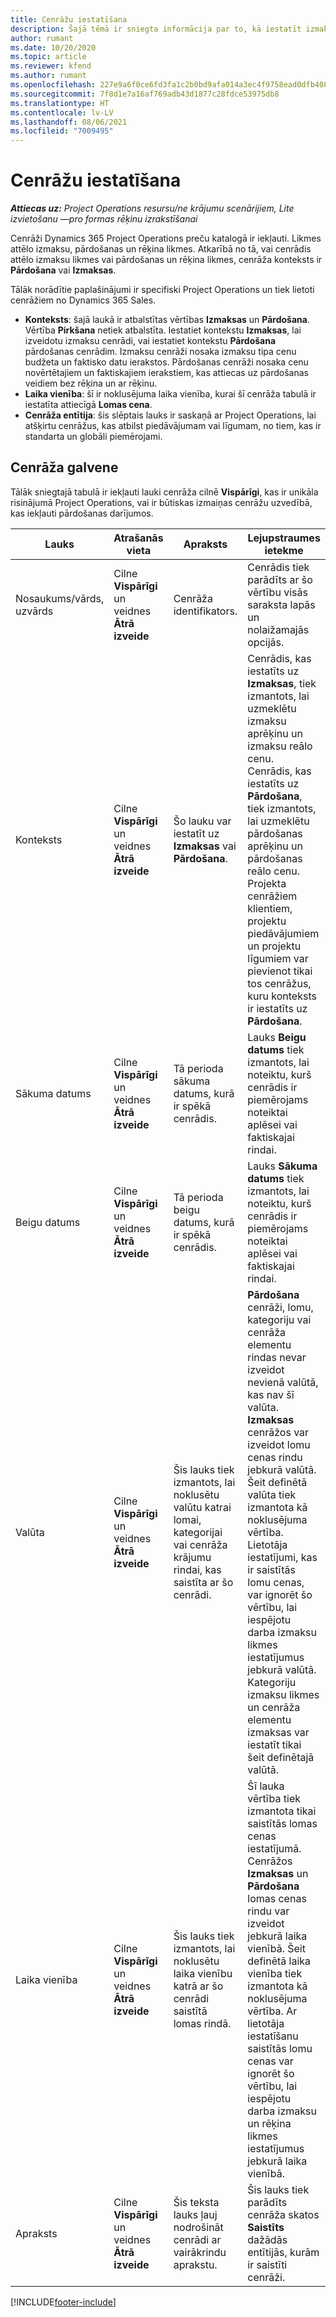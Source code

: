 ```yaml
---
title: Cenrāžu iestatīšana
description: Šajā tēmā ir sniegta informācija par to, kā iestatīt izmaksu un pārdošanas cenrāžus.
author: rumant
ms.date: 10/20/2020
ms.topic: article
ms.reviewer: kfend
ms.author: rumant
ms.openlocfilehash: 227e9a6f0ce6fd3fa1c2b0bd9afa014a3ec4f9758ead0dfb408156535692575c
ms.sourcegitcommit: 7f8d1e7a16af769adb43d1877c28fdce53975db8
ms.translationtype: HT
ms.contentlocale: lv-LV
ms.lasthandoff: 08/06/2021
ms.locfileid: "7009495"
---
```

# <a name="set-up-price-lists"></a>Cenrāžu iestatīšana

_**Attiecas uz:** Project Operations resursu/ne krājumu scenārijiem, Lite izvietošanu —pro formas rēķinu izrakstīšanai_

Cenrāži Dynamics 365 Project Operations preču katalogā ir iekļauti. Likmes attēlo izmaksu, pārdošanas un rēķina likmes. Atkarībā no tā, vai cenrādis attēlo izmaksu likmes vai pārdošanas un rēķina likmes, cenrāža konteksts ir **Pārdošana** vai **Izmaksas**.

Tālāk norādītie paplašinājumi ir specifiski Project Operations un tiek lietoti cenrāžiem no Dynamics 365 Sales.

- **Konteksts**: šajā laukā ir atbalstītas vērtības **Izmaksas** un **Pārdošana**. Vērtība **Pirkšana** netiek atbalstīta. Iestatiet kontekstu **Izmaksas**, lai izveidotu izmaksu cenrādi, vai iestatiet kontekstu **Pārdošana** pārdošanas cenrādim. Izmaksu cenrāži nosaka izmaksu tipa cenu budžeta un faktisko datu ierakstos. Pārdošanas cenrāži nosaka cenu novērtētajiem un faktiskajiem ierakstiem, kas attiecas uz pārdošanas veidiem bez rēķina un ar rēķinu.
- **Laika vienība**: šī ir noklusējuma laika vienība, kurai šī cenrāža tabulā ir iestatīta attiecīgā **Lomas cena**.
- **Cenrāža entītija**: šis slēptais lauks ir saskaņā ar Project Operations, lai atšķirtu cenrāžus, kas atbilst piedāvājumam vai līgumam, no tiem, kas ir standarta un globāli piemērojami.

## <a name="price-list-header"></a>Cenrāža galvene

Tālāk sniegtajā tabulā ir iekļauti lauki cenrāža cilnē **Vispārīgi**, kas ir unikāla risinājumā Project Operations, vai ir būtiskas izmaiņas cenrāžu uzvedībā, kas iekļauti pārdošanas darījumos.

| Lauks | Atrašanās vieta | Apraksts | Lejupstraumes ietekme |
| --- | --- | --- | --- |
| Nosaukums/vārds, uzvārds | Cilne **Vispārīgi** un veidnes **Ātrā izveide** | Cenrāža identifikators. | Cenrādis tiek parādīts ar šo vērtību visās saraksta lapās un nolaižamajās opcijās.|
| Konteksts | Cilne **Vispārīgi** un veidnes **Ātrā izveide** | Šo lauku var iestatīt uz **Izmaksas** vai **Pārdošana**. | Cenrādis, kas iestatīts uz **Izmaksas**, tiek izmantots, lai uzmeklētu izmaksu aprēķinu un izmaksu reālo cenu. Cenrādis, kas iestatīts uz **Pārdošana**, tiek izmantots, lai uzmeklētu pārdošanas aprēķinu un pārdošanas reālo cenu. Projekta cenrāžiem klientiem, projektu piedāvājumiem un projektu līgumiem var pievienot tikai tos cenrāžus, kuru konteksts ir iestatīts uz **Pārdošana**. |
| Sākuma datums | Cilne **Vispārīgi** un veidnes **Ātrā izveide** | Tā perioda sākuma datums, kurā ir spēkā cenrādis. | Lauks **Beigu datums** tiek izmantots, lai noteiktu, kurš cenrādis ir piemērojams noteiktai aplēsei vai faktiskajai rindai. |
| Beigu datums | Cilne **Vispārīgi** un veidnes **Ātrā izveide** | Tā perioda beigu datums, kurā ir spēkā cenrādis. | Lauks **Sākuma datums** tiek izmantots, lai noteiktu, kurš cenrādis ir piemērojams noteiktai aplēsei vai faktiskajai rindai. |
| Valūta | Cilne **Vispārīgi** un veidnes **Ātrā izveide** | Šis lauks tiek izmantots, lai noklusētu valūtu katrai lomai, kategorijai vai cenrāža krājumu rindai, kas saistīta ar šo cenrādi. | **Pārdošana** cenrāži, lomu, kategoriju vai cenrāža elementu rindas nevar izveidot nevienā valūtā, kas nav šī valūta. **Izmaksas** cenrāžos var izveidot lomu cenas rindu jebkurā valūtā. Šeit definētā valūta tiek izmantota kā noklusējuma vērtība. Lietotāja iestatījumi, kas ir saistītās lomu cenas, var ignorēt šo vērtību, lai iespējotu darba izmaksu likmes iestatījumus jebkurā valūtā. Kategoriju izmaksu likmes un cenrāža elementu izmaksas var iestatīt tikai šeit definētajā valūtā. |
| Laika vienība | Cilne **Vispārīgi** un veidnes **Ātrā izveide** | Šis lauks tiek izmantots, lai noklusētu laika vienību katrā ar šo cenrādi saistītā lomas rindā. | Šī lauka vērtība tiek izmantota tikai saistītās lomas cenas iestatījumā. Cenrāžos **Izmaksas** un **Pārdošana** lomas cenas rindu var izveidot jebkurā laika vienībā. Šeit definētā laika vienība tiek izmantota kā noklusējuma vērtība. Ar lietotāja iestatīšanu saistītās lomu cenas var ignorēt šo vērtību, lai iespējotu darba izmaksu un rēķina likmes iestatījumus jebkurā laika vienībā. |
| Apraksts | Cilne **Vispārīgi** un veidnes **Ātrā izveide** | Šis teksta lauks ļauj nodrošināt cenrādi ar vairākrindu aprakstu. | Šis lauks tiek parādīts cenrāža skatos **Saistīts** dažādās entītijās, kurām ir saistīti cenrāži. |


[!INCLUDE[footer-include](../includes/footer-banner.md)]